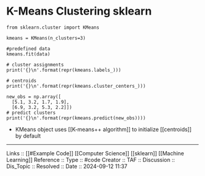 # K-Means Clustering sklearn

```
from sklearn.cluster import KMeans

kmeans = KMeans(n_clusters=3)

#predefined data
kmeans.fit(data)

# cluster assignments
print('{}\n'.format(repr(kmeans.labels_)))

# centroids
print('{}\n'.format(repr(kmeans.cluster_centers_)))

new_obs = np.array([
  [5.1, 3.2, 1.7, 1.9],
  [6.9, 3.2, 5.3, 2.2]])
# predict clusters
print('{}\n'.format(repr(kmeans.predict(new_obs))))
```

- KMeans object uses [[K-means++ algorithm]] to initialize [[centroids]] by default
---
Links :: [[#Example Code]] [[Computer Science]] [[sklearn]] [[Machine Learning]]
Reference ::
Type :: #code
Creator ::
TAF ::
Discussion ::
Dis_Topic :: 
Resolved ::
Date :: 2024-09-12 11:37
